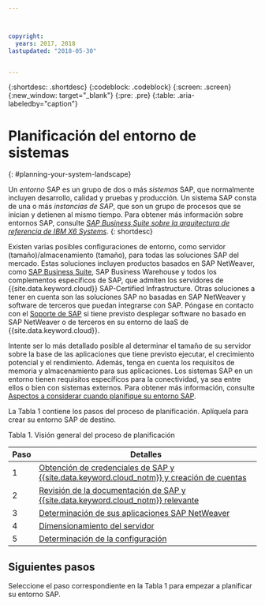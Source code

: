 ```yaml
---



copyright:
  years: 2017, 2018
lastupdated: "2018-05-30"


---
```


{:shortdesc: .shortdesc}
{:codeblock: .codeblock}
{:screen: .screen}
{:new_window: target="_blank"}
{:pre: .pre}
{:table: .aria-labeledby="caption"}

# Planificación del entorno de sistemas
{: #planning-your-system-landscape}

Un *entorno* SAP es un grupo de dos o más *sistemas* SAP, que normalmente incluyen desarrollo, calidad y pruebas y producción. Un sistema SAP consta de una o más *instancias de SAP*, que son un grupo de procesos que se inician y detienen al mismo tiempo. Para obtener más información sobre entornos SAP, consulte [*SAP Business Suite sobre la arquitectura de referencia de IBM X6 Systems*](https://lenovopress.com/redp5073.pdf). 
{: shortdesc}

Existen varias posibles configuraciones de entorno, como servidor (tamaño)/almacenamiento (tamaño), para todas las soluciones SAP del mercado. Estas soluciones incluyen productos basados en SAP NetWeaver, como [SAP Business Suite](https://open.sap.com/courses/suitehana1), SAP Business Warehouse y todos los complementos específicos de SAP, que admiten los servidores de {{site.data.keyword.cloud}} SAP-Certified Infrastructure. Otras soluciones a tener en cuenta son las soluciones SAP no basadas en SAP NetWeaver y software de terceros que puedan integrarse con SAP. Póngase en contacto con el [Soporte de SAP](https://support.sap.com/en/index.html) si tiene previsto desplegar software no basado en SAP NetWeaver o de terceros en su entorno de IaaS de {{site.data.keyword.cloud}}.

Intente ser lo más detallado posible al determinar el tamaño de su servidor sobre la base de las aplicaciones que tiene previsto ejecutar, el crecimiento potencial y el rendimiento. Además, tenga en cuenta los requisitos de memoria y almacenamiento para sus aplicaciones. Los sistemas SAP en un entorno tienen requisitos específicos para la conectividad, ya sea entre ellos o bien con sistemas externos. Para obtener más información, consulte [Aspectos a considerar cuando planifique su entorno SAP](/docs/infrastructure/sap-netweaver/sap-considerations.html).

La Tabla 1 contiene los pasos del proceso de planificación. Aplíquela para crear su entorno SAP de destino.

Tabla 1. Visión general del proceso de planificación

| Paso | Detalles |
| --- | --- |
| 1 | [Obtención de credenciales de SAP y {{site.data.keyword.cloud_notm}} y creación de cuentas](/docs/infrastructure/sap-netweaver/sap-get-credentials.html) |
| 2 | [Revisión de la documentación de SAP y {{site.data.keyword.cloud_notm}} relevante](/docs/infrastructure/sap-netweaver/sap-review-doc.html) |
| 3 | [Determinación de sus aplicaciones SAP NetWeaver](sap-determine-apps.html) |
| 4 | [Dimensionamiento del servidor](/docs/infrastructure/sap-netweaver/sap-size-server.html) |
| 5 | [Determinación de la configuración](/docs/infrastructure/sap-netweaver/sap-determine-configuration.html) |

## Siguientes pasos

Seleccione el paso correspondiente en la Tabla 1 para empezar a planificar su entorno SAP.

